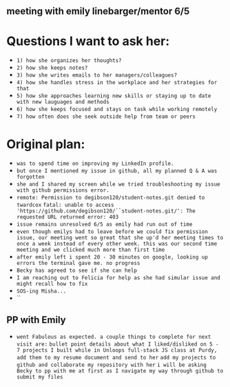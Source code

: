 ## meeting with emily linebarger/mentor 6/5

# Questions I want to ask her:

- `1) how she organizes her thoughts?`
- `2) how she keeps notes?`
- `3) how she writes emails to her managers/colleagues?`
- `4) how she handles stress in the workplace and her strategies for that`
- `5) how she approaches learning new skills or staying up to date with new lauguages and methods`
- `6) how she keeps focused and stays on task while working remotely`
- `7) how often does she seek outside help from team or peers`

# Original plan:

- `was to spend time on improving my LinkedIn profile.`
- `but once I mentioned my issue in github, all my planned Q & A was forgotten`
- `she and I shared my screen while we tried troubleshooting my issue with github permissions error.`
- `remote: Permission to degibson120/student-notes.git denied to twardcox`
  ` fatal: unable to access 'https://github.com/degibson120/``student-notes.git/': The requested URL returned error: 403 `
- `issue remains unresolved 6/5 as emily had run out of time`
- `even though emilys had to leave before we could fix permission issue, our meeting went so great that she up'd her meeting times to once a week instead of every other week. this was our second time meeting and we clicked much more than first time`
- `after emily left i spent 20 - 30 minutes on google, looking up errors the terminal gave me. no progress`
- `Becky has agreed to see if she can help`
- `I am reaching out to Felicia for help as she had simular issue and might recall how to fix`
- `SOS-ing Misha...`
- ``

## PP with Emily

- `went Fabulous as expected. a couple things to complete for next visit are:`
  `bullet point details about what I liked/disliked on 5 - 7 projects I built while in Unloops full-stack JS class at Purdy, add them to my resume document and send to her`
  `add my projects to github and collaborate my repository with her`
  `i will be asking Becky to pp with me at first as I navigate my way through github to submit my files`
